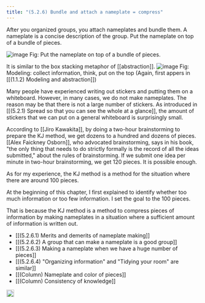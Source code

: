 ```yaml
---
title: "(5.2.6) Bundle and attach a nameplate = compress"
---
```


After you organized groups, you attach nameplates and bundle them. A nameplate is a concise description of the group. Put the nameplate on top of a bundle of pieces.

![image](https://gyazo.com/ad2e66f61b810a7203e4a02eb4edc82b/thumb/1000)
Fig: Put the nameplate on top of a bundle of pieces.

It is similar to the box stacking metaphor of [[abstraction]].
![image](https://gyazo.com/ab95464e1ed246181daf2da6c1e72a4c/thumb/1000)
Fig: Modeling: collect information, think, put on the top (Again, first appers in [[(1.1.2) Modeling and abstraction]])


Many people have experienced writing out stickers and putting them on a whiteboard. However, in many cases, we do not make nameplates. The reason may be that there is not a large number of stickers. As introduced in [[(5.2.1) Spread so that you can see the whole at a glance]], the amount of stickers that we can put on a general whiteboard is surprisingly small.

According to [[Jiro Kawakita]], by doing a two-hour brainstorming to prepare the KJ method, we get dozens to a hundred and dozens of pieces. [[Alex Faickney Osborn]], who advocated brainstorming, says in his book, "the only thing that needs to do strictly formally is the record of all the ideas submitted," about the rules of brainstorming. If we submit one idea per minute in two-hour brainstorming, we get 120 pieces. It is possible enough.

As for my experience, the KJ method is a method for the situation where there are around 100 pieces.

At the beginning of this chapter, I first explained to identify whether too much information or too few information. I set the goal to the 100 pieces.

That is because the KJ method is a method to compress pieces of information by making nameplates in a situation where a sufficient amount of information is written out.

- [[(5.2.6.1) Merits and demerits of nameplate making]]
- [[(5.2.6.2) A group that can make a nameplate is a good group]]
- [[(5.2.6.3) Making a nameplate when we have a huge number of pieces]]
- [[(5.2.6.4) "Organizing information" and "Tidying your room" are similar]]
- [[(Column) Nameplate and color of pieces]]
- [[(Column) Consistency of knowledge]]
<img src='https://scrapbox.io/api/pages/nishio-en/en/icon' alt='en.icon' height="19.5"/>